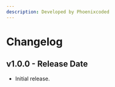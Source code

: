 ```yaml
---
description: Developed by Phoenixcoded
---
```


# Changelog

## v1.0.0 - Release Date

* Initial release.

